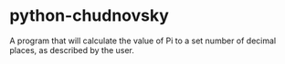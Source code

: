 # python-chudnovsky
A program that will calculate the value of Pi to a set number of decimal places, as described by the user. 
